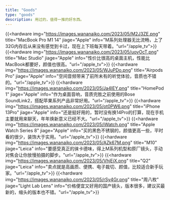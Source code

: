 ```yaml
---
title: "Goods"
type: "goods"
description: 用过的，值得一推的好东西。
---
```


{{<hardware img="https://images.wananaiko.com/2023/05/M2J3ZE.png" title="MacBook Pro M1 14" jiage="Apple" info="M系列处理器无比流畅，上了32G内存后从来没有感觉到卡过，现在上下班每天带着。"url="/apple_tv">}}
{{<hardware img="https://images.wananaiko.com/2023/05/uovOcT.png" title="Mac Studio" jiage="Apple" info="性价比很高的桌面主机，性能比MacBook都要好，颜值也很高。"url="/apple_tv">}}
{{<hardware img="https://images.wananaiko.com/2023/05/WJuPDo.png" title="Airpods Pro" jiage="Apple" info="空间音频带来了前所未有的听觉体验，音质也不错的。"url="/apple_tv">}}
{{<hardware img="https://images.wananaiko.com/2023/05/Ja4IEY.png" title="HomePod 1" jiage="Apple" info="作为桌面音响，音质完胜之前使用的Bose SoundLink2，搭配苹果系列产品非常好用。"url="/apple_tv">}}
{{<hardware img="https://images.wananaiko.com/2023/05/ot0PW6.png" title="iPhone 13Pro" jiage="Apple" info="还是挺好用的，暂时没有换14Pro的打算，现在手机主要就用来聊天，年年焕新意义已经不大。"url="/apple_tv">}}
{{<hardware img="https://images.wananaiko.com/2023/05/iWatch.png" title="Apple Watch Series 8" jiage="Apple" info="买的黑色不锈钢的，颜值更高一些，平时看的很少，装饰大于实用。"url="/apple_tv">}}
{{<hardware img="https://images.wananaiko.com/2023/05/AZk67M.png" title="M10" jiage="Leica" info="要感受真正的徕卡德味，得上M系列机型和原厂镜头，手动对焦会让你放慢拍摄的脚步。"url="/apple_tv">}}
{{<hardware img="https://images.wananaiko.com/2023/05/VhjEjX.png" title="Q2" jiage="Leica" info="卖点就是高画质、便携、电子裁切、颜值，比较适合新手玩家。"url="/apple_tv">}}
{{<hardware img="https://images.wananaiko.com/2023/05/rSy4Gr.png" title="周八枚" jiage="Light Lab Lens" info="价格便宜又好用的国产镜头，版本很多，建议买最新的，缩头的版本也不错。"url="/apple_tv">}}
